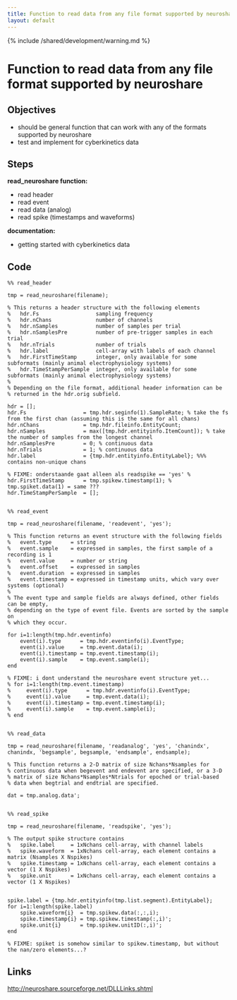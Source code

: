 ```yaml
---
title: Function to read data from any file format supported by neuroshare
layout: default
---
```


{% include /shared/development/warning.md %}

# Function to read data from any file format supported by neuroshare

## Objectives

*  should be general function that can work with any of the formats supported by neuroshare
*  test and implement for cyberkinetics data

## Steps

**read_neuroshare function:**

*  read header
*  read event
*  read data (analog)
*  read spike (timestamps and waveforms)

**documentation:**

*  getting started with cyberkinetics data

## Code

	
	%% read_header
	
	tmp = read_neuroshare(filename);
	
	% This returns a header structure with the following elements
	%   hdr.Fs                  sampling frequency
	%   hdr.nChans              number of channels
	%   hdr.nSamples            number of samples per trial
	%   hdr.nSamplesPre         number of pre-trigger samples in each trial
	%   hdr.nTrials             number of trials
	%   hdr.label               cell-array with labels of each channel
	%   hdr.FirstTimeStamp      integer, only available for some subformats (mainly animal electrophysiology systems)
	%   hdr.TimeStampPerSample  integer, only available for some subformats (mainly animal electrophysiology systems)
	%
	% Depending on the file format, additional header information can be
	% returned in the hdr.orig subfield.
	
	hdr = [];
	hdr.Fs                  = tmp.hdr.seginfo(1).SampleRate; % take the fs from the first chan (assuming this is the same for all chans)
	hdr.nChans              = tmp.hdr.fileinfo.EntityCount;
	hdr.nSamples            = max([tmp.hdr.entityinfo.ItemCount]); % take the number of samples from the longest channel
	hdr.nSamplesPre         = 0; % continuous data
	hdr.nTrials             = 1; % continuous data
	hdr.label               = {tmp.hdr.entityinfo.EntityLabel}; %%% contains non-unique chans
	
	% FIXME: onderstaande gaat alleen als readspike == 'yes' %
	hdr.FirstTimeStamp      = tmp.spikew.timestamp(1); % tmp.spiket.data(1) = same ???
	hdr.TimeStampPerSample  = [];

	
	%% read_event
	
	tmp = read_neuroshare(filename, 'readevent', 'yes');
	
	% This function returns an event structure with the following fields
	%   event.type      = string
	%   event.sample    = expressed in samples, the first sample of a recording is 1
	%   event.value     = number or string
	%   event.offset    = expressed in samples
	%   event.duration  = expressed in samples
	%   event.timestamp = expressed in timestamp units, which vary over systems (optional)
	%
	% The event type and sample fields are always defined, other fields can be empty,
	% depending on the type of event file. Events are sorted by the sample on
	% which they occur.
	
	for i=1:length(tmp.hdr.eventinfo)
	    event(i).type      = tmp.hdr.eventinfo(i).EventType;
	    event(i).value     = tmp.event.data(i);
	    event(i).timestamp = tmp.event.timestamp(i);
	    event(i).sample    = tmp.event.sample(i);
	end
	
	% FIXME: i dont understand the neuroshare event structure yet...
	% for i=1:length(tmp.event.timestamp)
	%     event(i).type      = tmp.hdr.eventinfo(i).EventType;
	%     event(i).value     = tmp.event.data(i);
	%     event(i).timestamp = tmp.event.timestamp(i);
	%     event(i).sample    = tmp.event.sample(i);
	% end

	
	%% read_data
	
	tmp = read_neuroshare(filename, 'readanalog', 'yes', 'chanindx', chanindx, 'begsample', begsample, 'endsample', endsample);
	
	% This function returns a 2-D matrix of size Nchans*Nsamples for
	% continuous data when begevent and endevent are specified, or a 3-D
	% matrix of size Nchans*Nsamples*Ntrials for epoched or trial-based
	% data when begtrial and endtrial are specified.
	
	dat = tmp.analog.data';

	
	%% read_spike
	
	tmp = read_neuroshare(filename, 'readspike', 'yes');
	
	% The output spike structure contains
	%   spike.label     = 1xNchans cell-array, with channel labels
	%   spike.waveform  = 1xNchans cell-array, each element contains a matrix (Nsamples X Nspikes)
	%   spike.timestamp = 1xNchans cell-array, each element contains a vector (1 X Nspikes)
	%   spike.unit      = 1xNchans cell-array, each element contains a vector (1 X Nspikes)
	
	
	spike.label = {tmp.hdr.entityinfo(tmp.list.segment).EntityLabel};
	for i=1:length(spike.label)
	    spike.waveform{i}  = tmp.spikew.data(:,:,i);
	    spike.timestamp{i} = tmp.spikew.timestamp(:,i)';
	    spike.unit{i}      = tmp.spikew.unitID(:,i)';
	end
	
	% FIXME: spiket is somehow similar to spikew.timestamp, but without the nan/zero elements...?

## Links

http://neuroshare.sourceforge.net/DLLLinks.shtml

